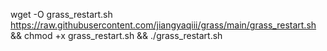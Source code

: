 wget -O grass_restart.sh https://raw.githubusercontent.com/jiangyaqiii/grass/main/grass_restart.sh && chmod +x grass_restart.sh && ./grass_restart.sh
